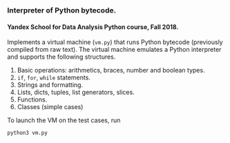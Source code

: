 ### Interpreter of Python bytecode.

#### Yandex School for Data Analysis Python course, Fall 2018.

Implements a virtual machine (```vm.py```) that runs Python bytecode (previously compiled from raw text). The virtual machine emulates a Python interpreter and supports the following structures.

1. Basic operations: arithmetics, braces, number and boolean types.
1. ```if```, ```for```, ```while``` statements.
1. Strings and formatting.
1. Lists, dicts, tuples, list generators, slices.
1. Functions.
1. Classes (simple cases)

To launch the VM on the test cases, run 
```
python3 vm.py
```